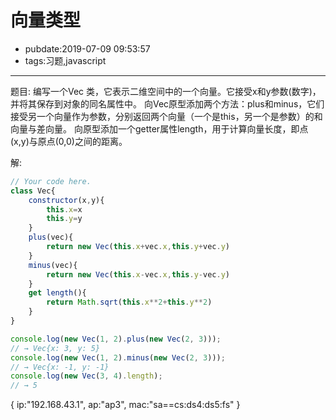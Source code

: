 # 向量类型

- pubdate:2019-07-09 09:53:57
- tags:习题,javascript

---------

题目:
编写一个Vec 类，它表示二维空间中的一个向量。它接受x和y参数(数字)，并将其保存到对象的同名属性中。
向Vec原型添加两个方法：plus和minus，它们接受另一个向量作为参数，分别返回两个向量（一个是this，另一个是参数）的和向量与差向量。
向原型添加一个getter属性length，用于计算向量长度，即点(x,y)与原点(0,0)之间的距离。

解:


````javascript
// Your code here.
class Vec{
    constructor(x,y){
        this.x=x
        this.y=y
    }
    plus(vec){
        return new Vec(this.x+vec.x,this.y+vec.y)
    }
    minus(vec){
        return new Vec(this.x-vec.x,this.y-vec.y)
    }
    get length(){
        return Math.sqrt(this.x**2+this.y**2)
    }
}

console.log(new Vec(1, 2).plus(new Vec(2, 3)));
// → Vec{x: 3, y: 5}
console.log(new Vec(1, 2).minus(new Vec(2, 3)));
// → Vec{x: -1, y: -1}
console.log(new Vec(3, 4).length);
// → 5
````


{
    ip:"192.168.43.1",
    ap:"ap3",
    mac:"sa==cs:ds4:ds5:fs"
}

